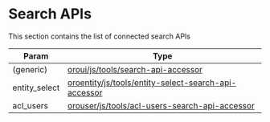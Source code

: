 <a id="bundle-docs-platform-form-bundle-search-apis"></a>

# Search APIs

This section contains the list of connected search APIs

| Param         | Type                                                                                                                                                                                                          |
|---------------|---------------------------------------------------------------------------------------------------------------------------------------------------------------------------------------------------------------|
| (generic)     | [oroui/js/tools/search-api-accessor](../UIBundle/client-side/api-accessor.md#bundle-docs-platform-ui-bundle-apiaccessor)                                                                                      |
| entity_select | [oroentity/js/tools/entity-select-search-api-accessor](../EntityBundle/entity-select-search-api-accessor.md#bundle-docs-platform-entity-bundle-search-api-processor)                                          |
| acl_users     | <a href="https://github.com/oroinc/platform/blob/5.1/src/Oro/Bundle/UserBundle/Resources/doc/client-side/acl-users-search-api-accessor.md" target="_blank">orouser/js/tools/acl-users-search-api-accessor</a> |
<!-- Frontend -->
